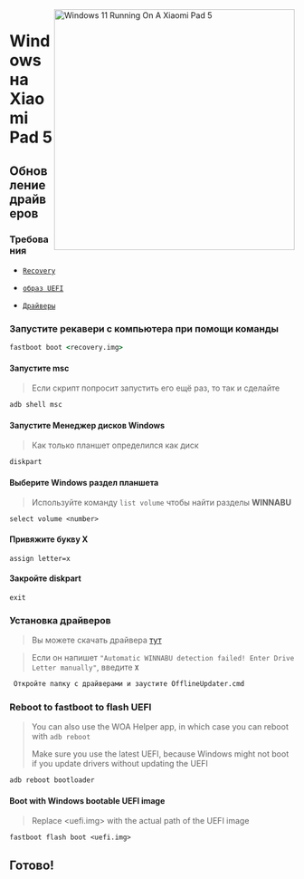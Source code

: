 ﻿<img align="right" src="https://raw.githubusercontent.com/erdilS/Port-Windows-11-Xiaomi-Pad-5/main/nabu.png" width="425" alt="Windows 11 Running On A Xiaomi Pad 5">

# Windows на Xiaomi Pad 5

## Обновление драйверов

### Требования
- [```Recovery```](../../../../releases/tag/1.0)

- [```образ UEFI```](https://github.com/erdilS/Port-Windows-11-Xiaomi-Pad-5/releases/download/UEFI/uefi-v3.img)
  
- [```Драйверы```](https://github.com/map220v/MiPad5-Drivers/releases/latest)

### Запустите рекавери с компьютера при помощи команды
```cmd
fastboot boot <recovery.img>
```

#### Запустите msc
> Если скрипт попросит запустить его ещё раз, то так и сделайте
```cmd
adb shell msc
```

#### Запустите Менеджер дисков Windows
> Как только планшет определился как диск
```cmd
diskpart
```

#### Выберите Windows раздел планшета
> Используйте команду `list volume` чтобы найти разделы **WINNABU**

```diskpart
select volume <number>
```

#### Привяжите букву X
```diskpart
assign letter=x
```

#### Закройте diskpart
```diskpart
exit
```

### Установка драйверов
> Вы можете скачать драйвера [тут](https://github.com/map220v/MiPad5-Drivers/releases/latest)

> Если он напишет `"Automatic WINNABU detection failed! Enter Drive Letter manually"`, введите **`X`**
```cmd
 Откройте папку с драйверами и заустите OfflineUpdater.cmd
```

### Reboot to fastboot to flash UEFI
> You can also use the WOA Helper app, in which case you can reboot with ```adb reboot```
>
> Make sure you use the latest UEFI, because Windows might not boot if you update drivers without updating the UEFI
```cmd
adb reboot bootloader
```

#### Boot with Windows bootable UEFI image
> Replace <uefi.img> with the actual path of the UEFI image
```
fastboot flash boot <uefi.img>
```

## Готово!
